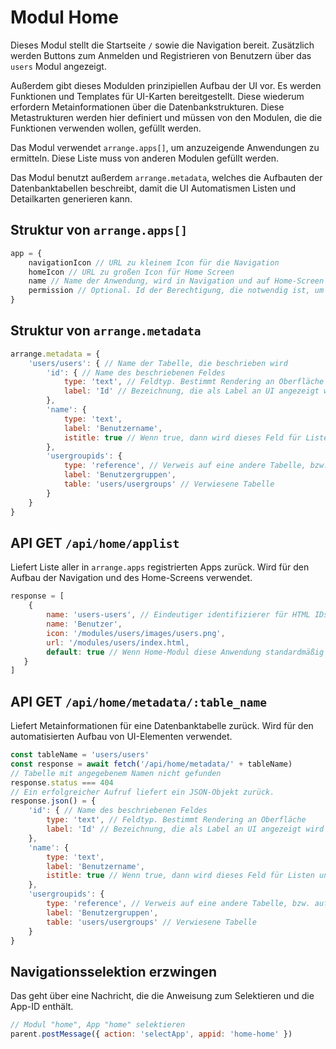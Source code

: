 # Modul Home

Dieses Modul stellt die Startseite `/` sowie die Navigation bereit.
Zusätzlich werden Buttons zum Anmelden und Registrieren von Benutzern über das `users` Modul angezeigt.

Außerdem gibt dieses Modulden prinzipiellen Aufbau der UI vor.
Es werden Funktionen und Templates für UI-Karten bereitgestellt.
Diese wiederum erfordern Metainformationen über die Datenbankstrukturen.
Diese Metastrukturen werden hier definiert und müssen von den Modulen, die die Funktionen
verwenden wollen, gefüllt werden.

Das Modul verwendet `arrange.apps[]`, um anzuzeigende Anwendungen zu ermitteln.
Diese Liste muss von anderen Modulen gefüllt werden.

Das Modul benutzt außerdem `arrange.metadata`, welches die Aufbauten der Datenbanktabellen beschreibt, damit die UI Automatismen Listen und Detailkarten generieren kann.

## Struktur von `arrange.apps[]`

```js
app = {
    navigationIcon // URL zu kleinem Icon für die Navigation
    homeIcon // URL zu großen Icon für Home Screen
    name // Name der Anwendung, wird in Navigation und auf Home-Screen angezeigt
    permission // Optional. Id der Berechtigung, die notwendig ist, um die App zu verwenden
}
```

## Struktur von `arrange.metadata`

```js
arrange.metadata = {
    'users/users': { // Name der Tabelle, die beschrieben wird
        'id': { // Name des beschriebenen Feldes
            type: 'text', // Feldtyp. Bestimmt Rendering an Oberfläche
            label: 'Id' // Bezeichnung, die als Label an UI angezeigt wird
        },
        'name': {
            type: 'text',
            label: 'Benutzername',
            istitle: true // Wenn true, dann wird dieses Feld für Listen und Überschriften verwendet
        },
        'usergroupids': {
            type: 'reference', // Verweis auf eine andere Tabelle, bzw. auf die Id's darin
            label: 'Benutzergruppen',
            table: 'users/usergroups' // Verwiesene Tabelle
        }
    }
}
```

## API GET `/api/home/applist`

Liefert Liste aller in `arrange.apps` registrierten Apps zurück.
Wird für den Aufbau der Navigation und des Home-Screens verwendet.

```js
response = [
    {
        name: 'users-users', // Eindeutiger identifizierer für HTML IDs. Sollte aus Modulnamen und Appnamen bestehen
        name: 'Benutzer',
        icon: '/modules/users/images/users.png',
        url: '/modules/users/index.html,
        default: true // Wenn Home-Modul diese Anwendung standardmäßig anzeigen soll
   }
]
```

## API GET `/api/home/metadata/:table_name`

Liefert Metainformationen für eine Datenbanktabelle zurück.
Wird für den automatisierten Aufbau von UI-Elementen verwendet.

```js
const tableName = 'users/users'
const response = await fetch('/api/home/metadata/' + tableName)
// Tabelle mit angegebenem Namen nicht gefunden
response.status === 404
// Ein erfolgreicher Aufruf liefert ein JSON-Objekt zurück.
response.json() = {
    'id': { // Name des beschriebenen Feldes
        type: 'text', // Feldtyp. Bestimmt Rendering an Oberfläche
        label: 'Id' // Bezeichnung, die als Label an UI angezeigt wird
    },
    'name': {
        type: 'text',
        label: 'Benutzername',
        istitle: true // Wenn true, dann wird dieses Feld für Listen und Überschriften verwendet
    },
    'usergroupids': {
        type: 'reference', // Verweis auf eine andere Tabelle, bzw. auf die Id's darin
        label: 'Benutzergruppen',
        table: 'users/usergroups' // Verwiesene Tabelle
    }
}
```

## Navigationsselektion erzwingen

Das geht über eine Nachricht, die die Anweisung zum Selektieren und die App-ID enthält.

```js
// Modul "home", App "home" selektieren
parent.postMessage({ action: 'selectApp', appid: 'home-home' })
```